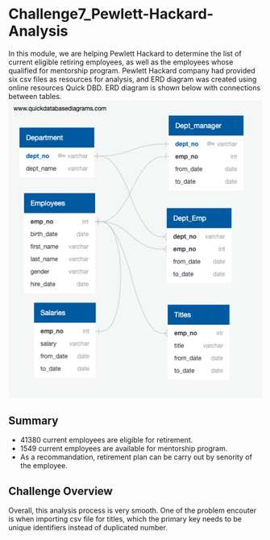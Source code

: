 # Challenge7_Pewlett-Hackard-Analysis

In this module, we are helping Pewlett Hackard to determine the list of current eligible retiring employees, as well as the employees whose qualified for mentorship program. Pewlett Hackard company had provided six csv files as resources for analysis, and ERD diagram was created using online resources Quick DBD. ERD diagram is shown below with connections between tables.
![EmployeesDB](EmployeeDB.png)

## Summary
* 41380 current employees are eligible for retirement.
* 1549 current employees are available for mentorship program. 
* As a recommandation, retirement plan can be carry out by senority of the employee. 


## Challenge Overview
Overall, this analysis process is very smooth. One of the problem encouter is when importing csv file for titles, which the primary key needs to be unique identifiers instead of duplicated number. 

